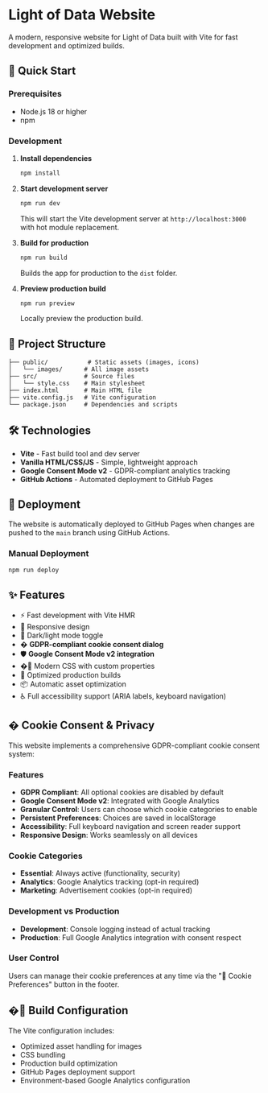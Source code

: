 # Light of Data Website

A modern, responsive website for Light of Data built with Vite for fast development and optimized builds.

## 🚀 Quick Start

### Prerequisites

- Node.js 18 or higher
- npm

### Development

1. **Install dependencies**

   ```bash
   npm install
   ```

2. **Start development server**

   ```bash
   npm run dev
   ```

   This will start the Vite development server at `http://localhost:3000` with hot module replacement.

3. **Build for production**

   ```bash
   npm run build
   ```

   Builds the app for production to the `dist` folder.

4. **Preview production build**
   ```bash
   npm run preview
   ```
   Locally preview the production build.

## 📁 Project Structure

```
├── public/           # Static assets (images, icons)
│   └── images/      # All image assets
├── src/             # Source files
│   └── style.css    # Main stylesheet
├── index.html       # Main HTML file
├── vite.config.js   # Vite configuration
└── package.json     # Dependencies and scripts
```

## 🛠️ Technologies

- **Vite** - Fast build tool and dev server
- **Vanilla HTML/CSS/JS** - Simple, lightweight approach
- **Google Consent Mode v2** - GDPR-compliant analytics tracking
- **GitHub Actions** - Automated deployment to GitHub Pages

## 🚢 Deployment

The website is automatically deployed to GitHub Pages when changes are pushed to the `main` branch using GitHub Actions.

### Manual Deployment

```bash
npm run deploy
```

## ✨ Features

- ⚡ Fast development with Vite HMR
- 📱 Responsive design
- 🌙 Dark/light mode toggle
- � **GDPR-compliant cookie consent dialog**
- 🛡️ **Google Consent Mode v2 integration**
- �🎨 Modern CSS with custom properties
- 🚀 Optimized production builds
- 📦 Automatic asset optimization
- ♿ Full accessibility support (ARIA labels, keyboard navigation)

## � Cookie Consent & Privacy

This website implements a comprehensive GDPR-compliant cookie consent system:

### Features

- **GDPR Compliant**: All optional cookies are disabled by default
- **Google Consent Mode v2**: Integrated with Google Analytics
- **Granular Control**: Users can choose which cookie categories to enable
- **Persistent Preferences**: Choices are saved in localStorage
- **Accessibility**: Full keyboard navigation and screen reader support
- **Responsive Design**: Works seamlessly on all devices

### Cookie Categories

- **Essential**: Always active (functionality, security)
- **Analytics**: Google Analytics tracking (opt-in required)
- **Marketing**: Advertisement cookies (opt-in required)

### Development vs Production

- **Development**: Console logging instead of actual tracking
- **Production**: Full Google Analytics integration with consent respect

### User Control

Users can manage their cookie preferences at any time via the "🍪 Cookie Preferences" button in the footer.

## �🎯 Build Configuration

The Vite configuration includes:

- Optimized asset handling for images
- CSS bundling
- Production build optimization
- GitHub Pages deployment support
- Environment-based Google Analytics configuration
